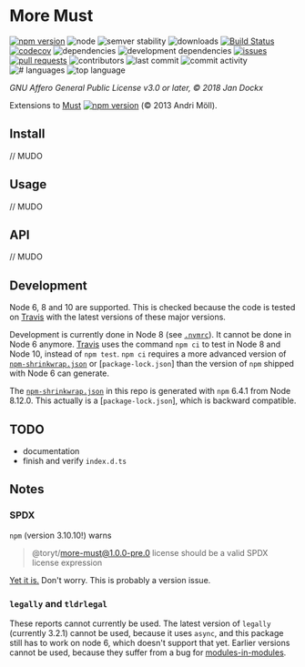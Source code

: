 # More Must

[![npm version](http://img.shields.io/npm/v/@toryt/more-must.svg?style=flat)](https://npmjs.org/package/@toryt/more-must "View this project on npm")
![node](https://img.shields.io/node/v/@toryt/more-must/latest.svg)
![semver stability](https://img.shields.io/dependabot/semver/Toryt/more-must.svg)
![downloads](https://img.shields.io/npm/dt/@toryt/more-must.svg)
[![Build Status](https://travis-ci.org/Toryt/more-must.svg?branch=master)](https://travis-ci.org/Toryt/more-must)
[![codecov](https://codecov.io/gh/Toryt/more-must/branch/master/graph/badge.svg)](https://codecov.io/gh/Toryt/more-must)
![dependencies](https://img.shields.io/david/Toryt/more-must.svg)
![development dependencies](https://img.shields.io/david/dev/Toryt/more-must.svg)
[![issues](https://img.shields.io/github/issues/Toryt/more-must.svg)](https://github.com/Toryt/more-must/issues)
[![pull requests](https://img.shields.io/github/issues-pr-closed/Toryt/more-must.svg)](https://github.com/Toryt/more-must/pulls)
![contributors](https://img.shields.io/github/contributors/Toryt/more-must.svg)
![last commit](https://img.shields.io/github/last-commit/Toryt/more-must.svg)
![commit activity](https://img.shields.io/github/commit-activity/y/Toryt/more-must.svg)
![# languages](https://img.shields.io/github/languages/count/Toryt/more-must.svg)
![top language](https://img.shields.io/github/languages/top/Toryt/more-must.svg)

_GNU Affero General Public License v3.0 or later, © 2018 Jan Dockx_

Extensions to [Must] 
[![npm version](http://img.shields.io/npm/v/must.svg?style=flat)](https://npmjs.org/package/must "View this project on npm")
(© 2013 Andri Möll).

## Install

// MUDO

## Usage

// MUDO

## API

// MUDO

## Development

Node 6, 8 and 10 are supported. This is checked because the code is tested on 
[Travis](https://travis-ci.org/Toryt/more-must) with the latest versions of these major versions.

Development is currently done in Node 8 (see [`.nvmrc`](.nvmrc)). It cannot be done in Node 6 anymore.
[Travis](https://travis-ci.org/Toryt/more-must) uses the command `npm ci` to test in Node 8 and Node 10, instead of
`npm test`. `npm ci` requires a more advanced version of [`npm-shrinkwrap.json`](npm-shrinkwrap.json) or 
[`package-lock.json`] than the version of `npm` shipped with Node 6 can generate. 

The [`npm-shrinkwrap.json`](npm-shrinkwrap.json) in this repo is generated with `npm` 6.4.1 from Node 8.12.0. This actually is a
[`package-lock.json`], which is backward compatible.

## TODO

* documentation
* finish and verify `index.d.ts`

## Notes

### SPDX

`npm` (version 3.10.10!) warns

> @toryt/more-must@1.0.0-pre.0 license should be a valid SPDX license expression

[Yet it is.](https://spdx.org/licenses/AGPL-3.0-or-later.html) Don't worry. This is probably a version issue.

### `legally` and `tldrlegal`

These reports cannot currently be used. The latest version of `legally` (currently 3.2.1) cannot be used, because it
uses `async`, and this package still has to work on node 6, which doesn't support that yet. Earlier versions cannot be
used, because they suffer from a bug for [modules-in-modules](https://github.com/franciscop/legally/issues/17).

[must]: https://github.com/moll/js-must
